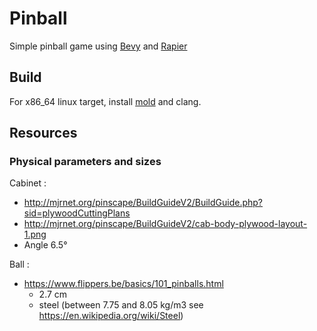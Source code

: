 # Pinball

Simple pinball game using [Bevy](https://bevyengine.org/) and [Rapier](https://rapier.rs/)

## Build

For x86_64 linux target, install [mold](https://github.com/rui314/mold) and clang.

## Resources

### Physical parameters and sizes

Cabinet :

* <http://mjrnet.org/pinscape/BuildGuideV2/BuildGuide.php?sid=plywoodCuttingPlans>
* <http://mjrnet.org/pinscape/BuildGuideV2/cab-body-plywood-layout-1.png>
* Angle 6.5°

Ball :

* <https://www.flippers.be/basics/101_pinballs.html>
  * 2.7 cm
  * steel (between 7.75 and 8.05 kg/m3 see <https://en.wikipedia.org/wiki/Steel>)
